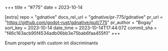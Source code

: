 +++
title = "#775"
date = 2023-10-14

[extra]
repo = "gdnative"
docs_rel_url = "gdnative/pr-775/gdnative"
pr_url = "https://github.com/godot-rust/gdnative/pull/775"
pr_author = "Bogay"
sort_key = 2023-10-14
date_time = 2023-10-14T17:44:07Z
commit_sha = "f46c163acb95f4534adb06bb3e75bab6faa455f0"
+++

Enum property with custom int discriminants
